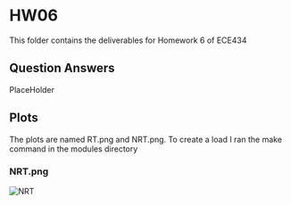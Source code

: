 # HW06

This folder contains the deliverables for Homework 6 of ECE434

## Question Answers

PlaceHolder

## Plots 

The plots are named RT.png and NRT.png. To create a load I ran the make command in the modules directory

### NRT.png

![NRT](NRT.png)
